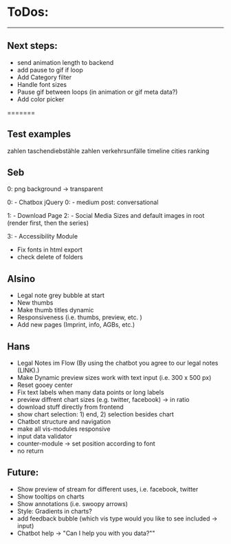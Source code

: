 # ToDos:
---

## Next steps:
- send animation length to backend
- add pause to gif if loop
- Add Category filter
- Handle font sizes
- Pause gif between loops (in animation or gif meta data?)
- Add color picker

=======

## Test examples 
zahlen taschendiebstähle
zahlen verkehrsunfälle
timeline
cities ranking


## Seb
0: png background -> transparent

0: - Chatbox jQuery
0: - medium post: conversational

1: - Download Page
2: - Social Media Sizes and default images in root (render first, then the series)

3: - Accessibility Module

- Fix fonts in html export
- check delete of folders

## Alsino
- Legal note grey bubble at start
- New thumbs 
- Make thumb titles dynamic 
- Responsiveness (i.e. thumbs, preview, etc. )
- Add new pages (Imprint, info, AGBs, etc.)

## Hans
- Legal Notes im Flow (By using the chatbot you agree to our legal notes (LINK).)
- Make Dynamic preview sizes work with text input (i.e. 300 x 500 px)
- Reset gooey center
- Fix text labels when many data points or long labels
- preview diffrent chart sizes (e.g. twitter, facebook) -> in ratio
- download stuff directly from frontend
- show chart selection: 1) end, 2) selection besides chart
- Chatbot structure and navigation
- make all vis-modules responsive
- input data validator
- counter-module -> set position according to font
- no return

## Future:
- Show preview of stream for different uses, i.e. facebook, twitter 
- Show tooltips on charts
- Show annotations (i.e. swoopy arrows)
- Style: Gradients in charts?
- add feedback bubble (which vis type would you like to see included -> input)
- Chatbot help -> "Can I help you with you data?""
